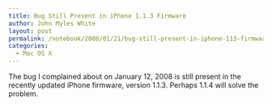 ```yaml
---
title: Bug Still Present in iPhone 1.1.3 Firmware
author: John Myles White
layout: post
permalink: /notebook/2008/01/21/bug-still-present-in-iphone-113-firmware/
categories:
  - Mac OS X
---
```


The bug I complained about on January 12, 2008 is still present in the recently updated iPhone firmware, version 1.1.3. Perhaps 1.1.4 will solve the problem.
